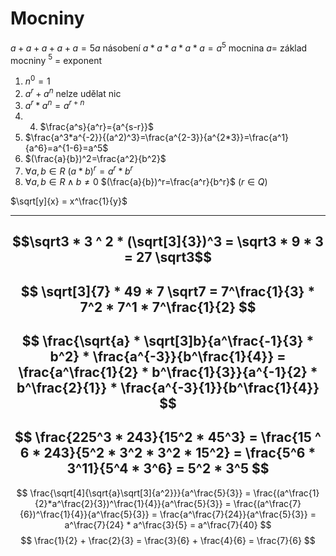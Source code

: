 # Mocniny
$a+a+a+a+a = 5a$ násobení
$a*a*a*a*a = a^5$ mocnina
$a =$ základ mocniny $^5$ = exponent
1. $n^0 = 1$
2. $a^r+a^n$ nelze udělat nic
3. $a^r*a^n=a^{r+n}$
4. 4. $\frac{a^s}{a^r}={a^{s-r}}$
5. $\frac{a^3*a^{-2}}{(a^2)^3}=\frac{a^{2-3}}{a^{2*3}}=\frac{a^1}{a^6}=a^{1-6}=a^5$
6. $(\frac{a}{b})^2=\frac{a^2}{b^2}$
7. $\forall a,b \in R$ $(a*b)^r = a^r * b^r$
8. $\forall a,b \in R \wedge b \neq 0$ $(\frac{a}{b})^r=\frac{a^r}{b^r}$   ($r \in Q$)

$\sqrt[y]{x} = x^\frac{1}{y}$


---
$$\sqrt3 * 3 ^ 2 * (\sqrt[3]{3})^3 = \sqrt3 * 9 * 3 = 27 \sqrt3$$
---
$$
\sqrt[3]{7} * 49 * 7 \sqrt7 = 7^\frac{1}{3} * 7^2 * 7^1 * 7^\frac{1}{2}
$$
---
$$
\frac{\sqrt{a} * \sqrt[3]b}{a^\frac{-1}{3} * b^2} * \frac{a^{-3}}{b^\frac{1}{4}} = \frac{a^\frac{1}{2} * b^\frac{1}{3}}{a^{-1}{2} * b^\frac{2}{1}} * \frac{a^{-3}{1}}{b^\frac{1}{4}}
$$
---
$$
\frac{225^3 * 243}{15^2 * 45^3} = \frac{15 ^ 6 * 243}{5^2 * 3^2 * 3^2 * 15^2} = \frac{5^6 * 3^11}{5^4 * 3^6} = 5^2 * 3^5
$$
---
$$
\frac{\sqrt[4]{\sqrt{a}\sqrt[3]{a^2}}}{a^\frac{5}{3}} = \frac{(a^\frac{1}{2}*a^\frac{2}{3})^\frac{1}{4}}{a^\frac{5}{3}} =
\frac{(a^\frac{7}{6})^\frac{1}{4}}{a^\frac{5}{3}} = \frac{a^\frac{7}{24}}{a^\frac{5}{3}} = a^\frac{7}{24} * a^\frac{3}{5} =
a^\frac{7}{40}
$$
$$
\frac{1}{2} + \frac{2}{3} = \frac{3}{6} + \frac{4}{6} = \frac{7}{6}
$$
